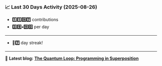 <!--START_STATS-->
### 📈 Last 30 Days Activity (2025-08-26)  
- **1️⃣1️⃣9️⃣7️⃣** contributions  
- **3️⃣9️⃣•9️⃣0️⃣** per day
---
- **🎱7️⃣** day streak!
---
📝 **Latest blog:** [**The Quantum Loop: Programming in Superposition**](https://andriak.com/blog/quantum-loop)
<!--END_STATS-->
